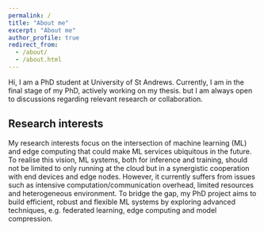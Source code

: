 ```yaml
---
permalink: /
title: "About me"
excerpt: "About me"
author_profile: true
redirect_from:
  - /about/
  - /about.html
---
```


Hi, I am a PhD student at University of St Andrews. Currently, I am in the final stage of my PhD, actively working on my thesis. but I am always open to discussions regarding relevant research or collaboration.

## Research interests

My research interests focus on the intersection of machine learning (ML) and edge computing that could make ML services ubiquitous in the future. To realise this vision, ML systems, both for inference and training, should not be limited to only running at the cloud but in a synergistic cooperation with end devices and edge nodes. However, it currently suffers from issues such as intensive computation/communication overhead, limited resources and heterogeneous environment. To bridge the gap, my PhD project aims to build efficient, robust and flexible ML systems by exploring advanced techniques, e.g. federated learning, edge computing and model compression.
